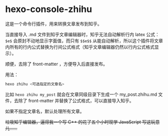 # hexo-console-zhihu

这是一个命令行插件，用来转换文章发布到知乎。

当直接导入 .md 文件到知乎文章编辑器时，知乎无法自动解析行内 latex 公式： `$e$` 会原封不动地显示字面值，而只有 `$$e$$` 从能自动解析，所以这个插件将文章内所有的行内公式替换为行间公式格式（知乎文章编辑器仍然以行内公式格式显示）。

顺便，去除了 front-matter ，方便导入后直接发布。

用法：

```bash
hexo zhihu <可选指定的文章名>
```

比如 `hexo zhihu my_post` 就会在文章同级目录下生成一个 my_post.zhihu.md 文件，去除了 front-matter 并替换了公式格式，可以直接导入知乎。

如果不指定文章名，默认处理所有文章。

<del>垃圾知乎编辑器，逼得我一个写 C++ 的花了五个小时现学 JavaScript 写这玩意儿……</del>
